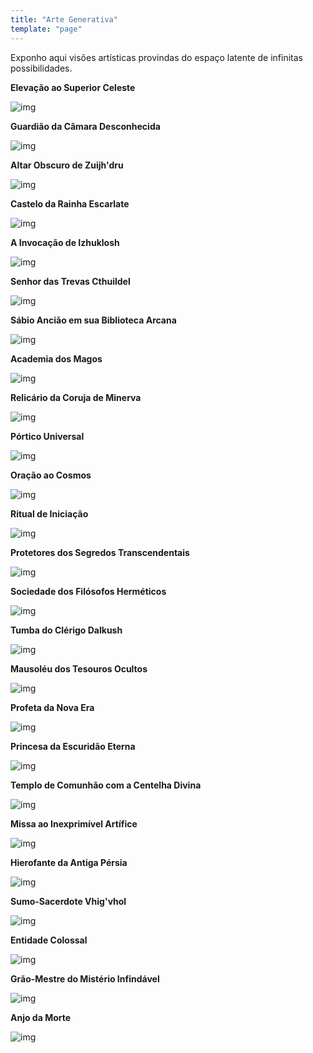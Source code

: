 ```yaml
---
title: "Arte Generativa"
template: "page"
---
```


Exponho aqui visões artísticas provindas do espaço latente de infinitas possibilidades.

<b>Elevação ao Superior Celeste</b>

![img](https://raw.githubusercontent.com/the-akira/akirablog/master/static/aiart/elevation.jpeg)

<b>Guardião da Câmara Desconhecida</b>

![img](https://raw.githubusercontent.com/the-akira/akirablog/master/static/aiart/chamber.jpeg)

<b>Altar Obscuro de Zuijh'dru</b>

![img](https://raw.githubusercontent.com/the-akira/akirablog/master/static/aiart/altar.jpg)

<b>Castelo da Rainha Escarlate</b>

![img](https://raw.githubusercontent.com/the-akira/akirablog/master/static/aiart/scarlet.jpeg)

<b>A Invocação de Izhuklosh</b>

![img](https://raw.githubusercontent.com/the-akira/akirablog/master/static/aiart/invocation.jpeg)

<b>Senhor das Trevas Cthuildel</b>

![img](https://raw.githubusercontent.com/the-akira/akirablog/master/static/aiart/lord.jpeg)

<b>Sábio Ancião em sua Biblioteca Arcana</b>

![img](https://raw.githubusercontent.com/the-akira/akirablog/master/static/aiart/sage.jpeg)

<b>Academia dos Magos</b>

![img](https://raw.githubusercontent.com/the-akira/akirablog/master/static/aiart/mage.jpeg)

<b>Relicário da Coruja de Minerva</b>

![img](https://raw.githubusercontent.com/the-akira/akirablog/master/static/aiart/owl.jpeg)

<b>Pórtico Universal</b>

![img](https://raw.githubusercontent.com/the-akira/akirablog/master/static/aiart/portal.jpeg)

<b>Oração ao Cosmos</b>

![img](https://raw.githubusercontent.com/the-akira/akirablog/master/static/aiart/praying.jpeg)

<b>Ritual de Iniciação</b>

![img](https://raw.githubusercontent.com/the-akira/akirablog/master/static/aiart/ritual.jpeg)

<b>Protetores dos Segredos Transcendentais</b>

![img](https://raw.githubusercontent.com/the-akira/akirablog/master/static/aiart/secrets.jpeg)

<b>Sociedade dos Filósofos Herméticos</b>

![img](https://raw.githubusercontent.com/the-akira/akirablog/master/static/aiart/society.jpeg)

<b>Tumba do Clérigo Dalkush</b>

![img](https://raw.githubusercontent.com/the-akira/akirablog/master/static/aiart/tomb.jpeg)

<b>Mausoléu dos Tesouros Ocultos</b>

![img](https://raw.githubusercontent.com/the-akira/akirablog/master/static/aiart/mausoleum.jpeg)

<b>Profeta da Nova Era</b>

![img](https://raw.githubusercontent.com/the-akira/akirablog/master/static/aiart/prophet.jpeg)

<b>Princesa da Escuridão Eterna</b>

![img](https://raw.githubusercontent.com/the-akira/akirablog/master/static/aiart/princess.jpeg)

<b>Templo de Comunhão com a Centelha Divina</b>

![img](https://raw.githubusercontent.com/the-akira/akirablog/master/static/aiart/temple.jpeg)

<b>Missa ao Inexprimível Artífice</b>

![img](https://raw.githubusercontent.com/the-akira/akirablog/master/static/aiart/priest.jpeg)

<b>Hierofante da Antiga Pérsia</b>

![img](https://raw.githubusercontent.com/the-akira/akirablog/master/static/aiart/persian.jpeg)

<b>Sumo-Sacerdote Vhig'vhol</b>

![img](https://raw.githubusercontent.com/the-akira/akirablog/master/static/aiart/greatpriest.jpeg)

<b>Entidade Colossal</b>

![img](https://raw.githubusercontent.com/the-akira/akirablog/master/static/aiart/entity.jpeg)

<b>Grão-Mestre do Mistério Infindável</b>

![img](https://raw.githubusercontent.com/the-akira/akirablog/master/static/aiart/grandmaster.jpeg)

<b>Anjo da Morte</b>

![img](https://raw.githubusercontent.com/the-akira/akirablog/master/static/aiart/deathangel.jpeg)
